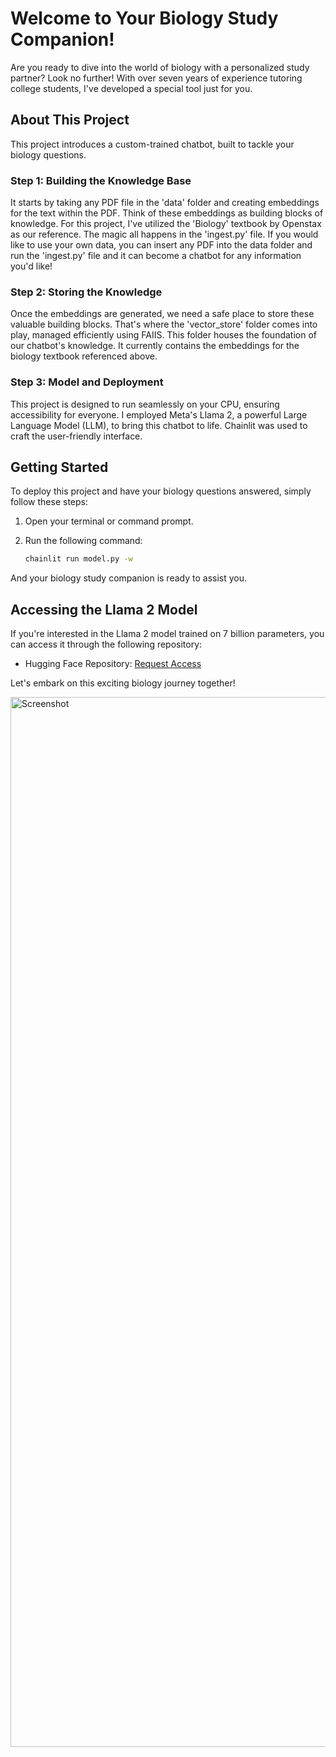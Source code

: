 # Welcome to Your Biology Study Companion!

Are you ready to dive into the world of biology with a personalized study partner? Look no further! With over seven years of experience tutoring college students, I've developed a special tool just for you.

## About This Project

This project introduces a custom-trained chatbot, built to tackle your biology questions. 

### Step 1: Building the Knowledge Base

It starts by taking any PDF file in the 'data' folder and creating embeddings for the text within the PDF. Think of these embeddings as building blocks of knowledge. For this project, I've utilized the 'Biology' textbook by Openstax as our reference. The magic all happens in the 'ingest.py' file. If you would like to use your own data, you can insert any PDF into the data folder and run the 'ingest.py' file and it can become a chatbot for any information you'd like!

### Step 2: Storing the Knowledge

Once the embeddings are generated, we need a safe place to store these valuable building blocks. That's where the 'vector_store' folder comes into play, managed efficiently using FAIIS. This folder houses the foundation of our chatbot's knowledge. It currently contains the embeddings for the biology textbook referenced above.

### Step 3: Model and Deployment

This project is designed to run seamlessly on your CPU, ensuring accessibility for everyone. I employed Meta's Llama 2, a powerful Large Language Model (LLM), to bring this chatbot to life. Chainlit was used to craft the user-friendly interface.

## Getting Started

To deploy this project and have your biology questions answered, simply follow these steps:

1. Open your terminal or command prompt.
2. Run the following command:

   ```bash
   chainlit run model.py -w
   ```

And your biology study companion is ready to assist you.

## Accessing the Llama 2 Model

If you're interested in the Llama 2 model trained on 7 billion parameters, you can access it through the following repository:

- Hugging Face Repository: [Request Access](https://huggingface.co/meta-llama/Llama-2-7b)

Let's embark on this exciting biology journey together!

<img width="1680" alt="Screenshot" src="https://github.com/oasc93/Projects/assets/28991187/57f3c167-ddc3-49dd-9749-739b0b27f0e6">

